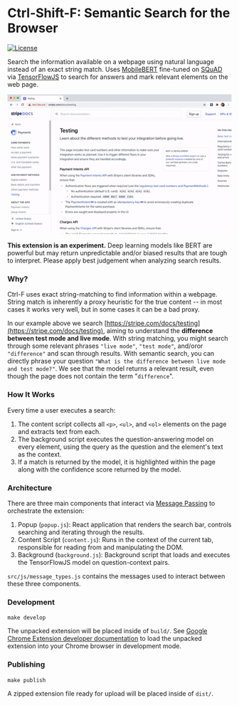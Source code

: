 # Ctrl-Shift-F: Semantic Search for the Browser

[![License](https://img.shields.io/badge/License-Apache%202.0-blue.svg)](https://opensource.org/licenses/Apache-2.0)

Search the information available on a webpage using
natural language instead of an exact string match. Uses
[MobileBERT](https://arxiv.org/abs/2004.02984)
fine-tuned on
[SQuAD](https://rajpurkar.github.io/SQuAD-explorer/)
via [TensorFlowJS](https://www.tensorflow.org/js) to
search for answers and mark relevant elements on the web page.

![Ctrl-Shift-F Demo](./demo.gif)

**This extension is an experiment.** Deep learning models like BERT are powerful
but may return unpredictable and/or biased results that are tough to interpret.
Please apply best judgement when analyzing search results.

### Why?

Ctrl-F uses exact string-matching to find information within a webpage. String
match is inherently a proxy heuristic for the true content -- in most cases it
works very well, but in some cases it can be a bad proxy.

In our example above we search
[https://stripe.com/docs/testing](https://stripe.com/docs/testing), aiming to
understand the **difference between test mode and live mode**. With string
matching, you might search through some relevant phrases `"live mode"`, `"test
mode"`, and/oror `"difference"` and scan through results. With semantic search, you
can directly phrase your question `"What is the difference between live mode
and test mode?"`. We see that the model returns a relevant result, even though
the page does not contain the term "`difference`".

### How It Works

Every time a user executes a search:

1. The content script collects all `<p>`, `<ul>`, and `<ol>` elements on the
   page and extracts text from each.
2. The background script executes the question-answering model on every
   element, using the query as the question and the element's text as the context.
3. If a match is returned by the model, it is highlighted within the page along
   with the confidence score returned by the model.

### Architecture

There are three main components that interact via [Message
Passing](https://developer.chrome.com/extensions/messaging) to orchestrate the
extension:

1. Popup (`popup.js`): React application that renders the search bar, controls
   searching and iterating through the results.
2. Content Script (`content.js`): Runs in the context of the current tab,
   responsible for reading from and manipulating the DOM.
3. Background (`background.js`): Background script that loads and executes the
   TensorFlowJS model on question-context pairs.

`src/js/message_types.js` contains the messages used to interact between these
three components.

### Development

```
make develop
```

The unpacked extension will be placed inside of `build/`. See [Google Chrome
Extension developer
documentation](https://developer.chrome.com/extensions/getstarted) to load the
unpacked extension into your Chrome browser in development mode.


### Publishing

```
make publish
```

A zipped extension file ready for upload will be placed inside of `dist/`.
